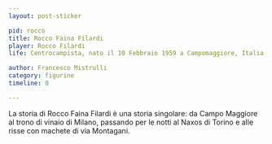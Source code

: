 ```yaml
---
layout: post-sticker

pid: rocco
title: Rocco Faina Filardi
player: Rocco Filardi
life: Centrocampista, nato il 10 Febbraio 1959 a Campomaggiore, Italia

author: Francesco Mistrulli
category: figurine
timeline: 0

---
```

La storia di Rocco Faina Filardi è una storia singolare: da Campo Maggiore al trono di vinaio di Milano, passando per le notti al Naxos di Torino e alle risse con machete di via Montagani.
